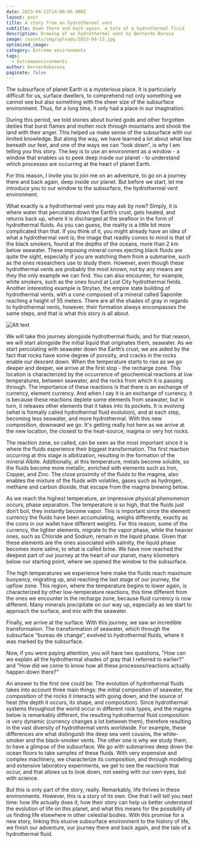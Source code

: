 ```yaml
---
date: 2023-04-13T14:00:05.000Z
layout: post
title: A story from an hydrothermal vent
subtitle: Down there and back again, a tale of a hydrothermal fluid
description: Drawing of an hydrothermal vent by Bernardo Barosa
image: /assets/img/uploads/2023-04-13.jpg
optimized_image:
category: Extreme environments
tags:
  - Extremeenvironments
author: bernardobarosa
paginate: false
---
```


The subsurface of planet Earth is a mysterious place. It is particularly difficult for us, surface dwellers, to comprehend not only something we cannot see but also something with the sheer size of the subsurface environment. Thus, for a long time, it only had a place in our imagination.

During this period, we told stories about buried gods and other forgotten deities that burst flames and molten rock through mountains and shook the land with their anger. This helped us make sense of the subsurface with our limited knowledge. But along the way, we have learned a lot about what lies beneath our feet, and one of the ways we can “look down”, is why I am telling you this story. The key is to use an environment as a window - a window that enables us to peek deep inside our planet - to understand which processes are occurring at the heart of planet Earth.

For this reason, I invite you to join me on an adventure, to go on a journey there and back again, deep inside our planet. But before we start, let me introduce you to our window to the subsurface, the hydrothermal vent environment.

What exactly is a hydrothermal vent you may ask by now? Simply, it is where water that percolates down the Earth’s crust, gets heated, and returns back up, where it is discharged at the seafloor in the form of hydrothermal fluids. As you can guess, the reality is a little bit more complicated than that. If you think of it, you might already have an idea of what a hydrothermal vent is; the image that readily comes to mind is that of the black smokers, found at the depths of the oceans, more than 2 km below seawater. These imposing mineral cones ejecting black fluids are quite the sight, especially if you are watching them from a submarine, such as the ones researchers use to study them. However, even though these hydrothermal vents are probably the most known, not by any means are they the only example we can find. You can also encounter, for example, white smokers, such as the ones found at Lost City hydrothermal fields. Another interesting example is Strytan, the empire state building of hydrothermal vents, with a cone composed of a mineral called Saponite reaching a height of 55 meters. There are all the shades of gray in regards to hydrothermal vents, however, their formation always encompasses the same steps, and that is what this story is all about.

![Alt text](/assets/img/uploads/2023-04-13-1.jpg "Abstract painting of a deep-sea hydrothermal system, illustrating the intricate relationships between the geosphere and the biosphere")

We will take this journey alongside hydrothermal fluids, and for that reason, we will start alongside the initial liquid that originates them, seawater. As we start percolating with seawater down the Earth’s crust, we are aided by the fact that rocks have some degree of porosity, and cracks in the rocks enable our descent down. When the temperature starts to rise as we go deeper and deeper, we arrive at the first stop - the recharge zone. This location is characterized by the occurrence of geochemical reactions at low temperatures, between seawater, and the rocks from which it is passing through. The importance of these reactions is that there is an exchange of currency, element currency. And when I say it is an exchange of currency, it is because these reactions deplete some elements from seawater, but in turn, it releases other elements that it takes into its pockets. It is evolving (what is formally called hydrothermal fluid evolution), and at each step, becoming less seawater, and more hydrothermal. With this new composition, downward we go. It's getting really hot here as we arrive at the new location, the closest to the heat-source, magma or very hot rocks.

The reaction zone, so called, can be seen as the most important since it is where the fluids experience their biggest transformation. The first reaction occurring at this stage is albitization, resulting in the formation of the mineral Albite. Additionally, at this temperature, metals become soluble, so the fluids become more metallic, enriched with elements such as Iron, Copper, and Zinc. The close proximity of the fluids to the magma, also enables the mixture of the fluids with volatiles, gases such as hydrogen, methane and carbon dioxide, that escape from the magma brewing below.

As we reach the highest temperature, an impressive physical phenomenon occurs, phase separation. The temperature is so high, that the fluids just don’t boil, they instantly become vapor. This is important since the element currency the fluids have been accumulating, weighs differently, exactly as the coins in our wallet have different weights. For this reason, some of the currency, the lighter elements, migrate to the vapor phase, while the heavier ones, such as Chloride and Sodium, remain in the liquid phase. Given that these elements are the ones associated with salinity, the liquid phase becomes more saline, to what is called brine. We have now reached the deepest part of our journey at the heart of our planet, many kilometers below our starting point, where we opened the window to the subsurface.

The high temperatures we experience here make the fluids reach maximum buoyancy, migrating up, and reaching the last stage of our journey, the upflow zone. This region, where the temperature begins to lower again, is characterized by other low-temperature reactions, this time different from the ones we encounter in the recharge zone, because fluid currency is now different. Many minerals precipitate on our way up, especially as we start to approach the surface, and mix with the seawater.

Finally, we arrive at the surface. With this journey, we saw an incredible transformation. The transformation of seawater, which through the subsurface “bureau de change”, evolved to hydrothermal fluids, where it was marked by the subsurface.

Now, if you were paying attention, you will have two questions, "How can we explain all the hydrothermal shades of gray that I referred to earlier?" and "How did we come to know how all these processes/reactions actually happen down there?"

An answer to the first one could be: The evolution of hydrothermal fluids takes into account three main things: the initial composition of seawater, the composition of the rocks it interacts with going down, and the source of heat (the depth it occurs, its shape, and composition). Since hydrothermal systems throughout the world occur in different rock types, and the magma below is remarkably different, the resulting hydrothermal fluid composition is very dynamic (currency changes a lot between them), therefore resulting in the vast diversity of hydrothermal vents worldwide. For example, these differences are what distinguish the deep sea vent cousins, the white-smoker and the black-smoker vents. The other one is why we study them, to have a glimpse of the subsurface. We go with submarines deep down the ocean floors to take samples of these fluids. With very expensive and complex machinery, we characterize its composition, and through modeling and extensive laboratory experiments, we get to see the reactions that occur, and that allows us to look down, not seeing with our own eyes, but with science.

But this is only part of the story, really. Remarkably, life thrives in these environments. However, this is a story of its own. One that I will tell you next time: how life actually does it; how their story can help us better understand the evolution of life on this planet, and what this means for the possibility of us finding life elsewhere in other celestial bodies. With this promise for a new story, linking this elusive subsurface environment to the history of life, we finish our adventure, our journey there and back again, and the tale of a hydrothermal fluid.
